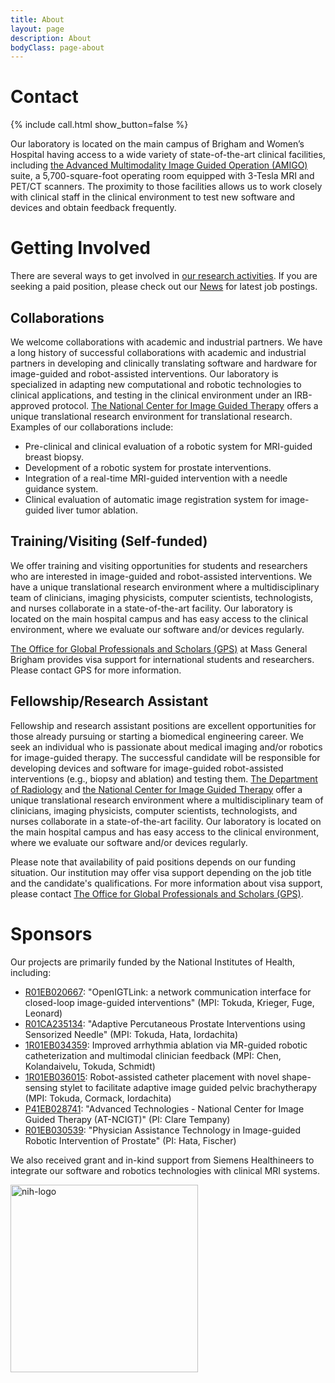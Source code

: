 ```yaml
---
title: About
layout: page
description: About
bodyClass: page-about
---
```



# Contact

<p>{% include call.html show_button=false %}</p>


Our laboratory is located on the main campus of Brigham and Women’s Hospital having access to a wide variety of state-of-the-art clinical facilities, including [the Advanced Multimodality Image Guided Operation (AMIGO)](https://www.ncigt.org/amigo/) suite, a 5,700-square-foot operating room equipped with 3-Tesla MRI and PET/CT scanners. The proximity to those facilities allows us to work closely with clinical staff in the clinical environment to test new software and devices and obtain feedback frequently. 

# Getting Involved

There are several ways to get involved in [our research activities](/projects/). If you are seeking a paid position, please check out our [News](/news/) for latest job postings.

## Collaborations

We welcome collaborations with academic and industrial partners. We have a long history of successful collaborations with academic and industrial partners in developing and clinically translating software and hardware for image-guided and robot-assisted interventions. Our laboratory is specialized in adapting new computational and robotic technologies to clinical applications, and testing in the clinical environment under an IRB-approved protocol. [The National Center for Image Guided Therapy](https://ncigt.org) offers a unique translational research environment for translational research. Examples of our collaborations include:

- Pre-clinical and clinical evaluation of a robotic system for MRI-guided breast biopsy.
- Development of a robotic system for prostate interventions.
- Integration of a real-time MRI-guided intervention with a needle guidance system.
- Clinical evaluation of automatic image registration system for image-guided liver tumor ablation.

## Training/Visiting (Self-funded)

We offer training and visiting opportunities for students and researchers who are interested in image-guided and robot-assisted interventions. We have a unique translational research environment where a multidisciplinary team of clinicians, imaging physicists, computer scientists, technologists, and nurses collaborate in a state-of-the-art facility. Our laboratory is located on the main hospital campus and has easy access to the clinical environment, where we evaluate our software and/or devices regularly.

[The Office for Global Professionals and Scholars (GPS)](https://pips.partners.org) at Mass General Brigham provides visa support for international students and researchers. Please contact GPS for more information.

## Fellowship/Research Assistant

Fellowship and research assistant positions are excellent opportunities for those already pursuing or starting a biomedical engineering career. We seek an individual who is passionate about medical imaging and/or robotics for image-guided therapy. The successful candidate will be responsible for developing devices and software for image-guided robot-assisted interventions (e.g., biopsy and ablation) and testing them. [The Department of Radiology](https://www.brighamandwomens.org/radiology) and [the National Center for Image Guided Therapy](https://ncigt.org/) offer a unique translational research environment where a multidisciplinary team of clinicians, imaging physicists, computer scientists, technologists, and nurses collaborate in a state-of-the-art facility. Our laboratory is located on the main hospital campus and has easy access to the clinical environment, where we evaluate our software and/or devices regularly.

Please note that availability of paid positions depends on our funding situation. Our institution may offer visa support depending on the job title and the candidate's qualifications. For more information about visa support, please contact [The Office for Global Professionals and Scholars (GPS)](https://pips.partners.org).


# Sponsors

Our projects are primarily funded by the National Institutes of Health, including:

- [R01EB020667](https://reporter.nih.gov/search/xZS9SBD5I0y4mIu-IzArQA/project-details/10775734): "OpenIGTLink: a network communication interface for closed-loop image-guided interventions" (MPI: Tokuda, Krieger, Fuge, Leonard)
- [R01CA235134](https://reporter.nih.gov/search/xZS9SBD5I0y4mIu-IzArQA/project-details/10880065): "Adaptive Percutaneous Prostate Interventions using Sensorized Needle" (MPI: Tokuda, Hata, Iordachita)
- [1R01EB034359](https://reporter.nih.gov/search/xZS9SBD5I0y4mIu-IzArQA/project-details/10638497): Improved arrhythmia ablation via MR-guided robotic catheterization and multimodal clinician feedback (MPI: Chen, Kolandaivelu, Tokuda, Schmidt) 
- [1R01EB036015](https://reporter.nih.gov/search/73yQAKUz4UCAfmB7uz3z-w/project-details/10942059): Robot-assisted catheter placement with novel shape-sensing stylet to facilitate adaptive image guided pelvic brachytherapy (MPI: Tokuda, Cormack, Iordachita)
- [P41EB028741](https://reporter.nih.gov/search/CZKjdX8QfkGDIbjm-4koag/project-details/10773068): "Advanced Technologies - National Center for Image Guided Therapy (AT-NCIGT)" (PI: Clare Tempany)
- [R01EB030539](https://reporter.nih.gov/search/qjIfF9G8j0yyUYw1pk1lXA/project-details/10101074): "Physician Assistance Technology in Image-guided Robotic Intervention of Prostate" (PI: Hata, Fischer)


We also received grant and in-kind support from Siemens Healthineers to integrate our software and robotics technologies with clinical MRI systems.


<img class="img-fluid" src="https://www.nih.gov/sites/all/themes/nih/images/nih-logo-color.png" alt="nih-logo" width="300">








